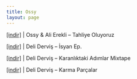 ```yaml
---
title: Ossy
layout: page
---
```


<a href="https://cloud.mail.ru/public/76e8262ef4e8/Ali%20Erekli%20%26%20Ossy%20-%20Tahliye%20Oluyoz" target="_blank">[indir]</a> | Ossy & Ali Erekli &#8211; Tahliye Oluyoruz

<a href="https://cloud.mail.ru/public/d78a3a47e957%2FDeli%20Dervis%20-%20Isyan%20Ep%2F" target="_blank">[indir]</a> | Deli Derviş &#8211; İsyan Ep.

<a href="https://cloud.mail.ru/public/4a35c38271b5%2FDeli%20Dervis%20-%20Karanl%C4%B1ktaki%20Ad%C4%B1mlar%20Mixtape%2F" target="_blank">[indir]</a> | Deli Derviş &#8211; Karanlıktaki Adımlar Mixtape

<a href="https://cloud.mail.ru/public/d245c4f3a1c9%2FDeli%20Dervi%C5%9F%20-%20Karma%20Par%C3%A7alar%2F" target="_blank">[indir]</a> | Deli Derviş &#8211; Karma Parçalar